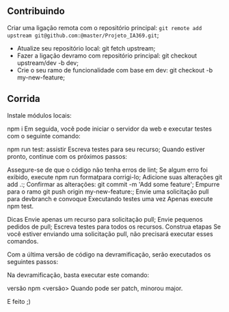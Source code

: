 ## Contribuindo

  Criar uma ligação remota com o repositório principal: `git remote add upstream git@github.com:@master/Projeto_IA369.git`;
- Atualize seu repositório local: git fetch upstream;
- Fazer a ligação devramo com repositório principal: git checkout upstream/dev -b dev;
- Crie o seu ramo de funcionalidade com base em dev: git checkout -b my-new-feature;
## Corrida
Instale módulos locais:

npm i
Em seguida, você pode iniciar o servidor da web e executar testes com o seguinte comando:

npm run test: assistir
Escreva testes para seu recurso;
Quando estiver pronto, continue com os próximos passos:

Assegure-se de que o código não tenha erros de lint;
Se algum erro foi exibido, execute npm run formatpara corrigi-lo;
Adicione suas alterações git add .:;
Confirmar as alterações: git commit -m 'Add some feature';
Empurre para o ramo git push origin my-new-feature:;
Envie uma solicitação pull para devbranch e convoque 
Executando testes uma vez
Apenas execute npm test.

Dicas
Envie apenas um recurso para solicitação pull;
Envie pequenos pedidos de pull;
Escreva testes para todos os recursos.
Construa etapas
Se você estiver enviando uma solicitação pull, não precisará executar esses comandos.

Com a última versão de código na devramificação, serão executados os seguintes passos:

Na devramificação, basta executar este comando:

versão npm <versão>
Quando <version>pode ser patch, minorou major.

E feito ;)
